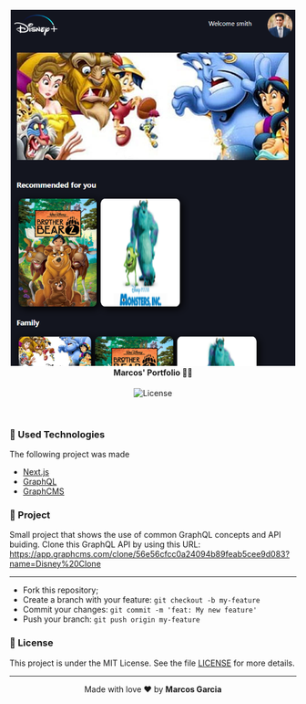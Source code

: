 <h4 align="center">
<img src="https://github.com/yamgarcia/Disney-Clone/blob/main/public/disney-clone.png?raw=true" width="500px" /><br>
 <b>Marcos' Portfolio</b> 🦸‍♂️
</h4>
<p align="center">
  <img alt="License" src="https://img.shields.io/badge/license-MIT-red">
</p>

<br>

### :rocket: Used Technologies

The following project was made

- [Next.js](https://nextjs.org/)
- [GraphQL](https://graphql.org/)
- [GraphCMS](https://graphcms.com/)

### :muscle: Project

Small project that shows the use of common GraphQL concepts and API buiding.
Clone this GraphQL API by using this URL: https://app.graphcms.com/clone/56e56cfcc0a24094b89feab5cee9d083?name=Disney%20Clone

---

- Fork this repository;
- Create a branch with your feature: `git checkout -b my-feature`
- Commit your changes: `git commit -m 'feat: My new feature'`
- Push your branch: `git push origin my-feature`

### :memo: License

This project is under the MIT License. See the file [LICENSE](LICENSE.md) for more details.

---

<p align="center">Made with love ❤️ by <b><a src="https://github.com/yamgarcia">Marcos Garcia</a></b></p>

